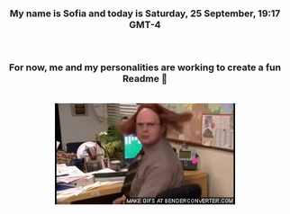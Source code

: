 


<div align="center">
<h3 >My name is Sofia and today is Saturday, 25 September, 19:17 GMT-4</h3><br>
<h3 >For now, me and my personalities are working to create a fun Readme 👋
</h3><br>
<img src='img/dwight.gif' alt='working...'/>
</div>
